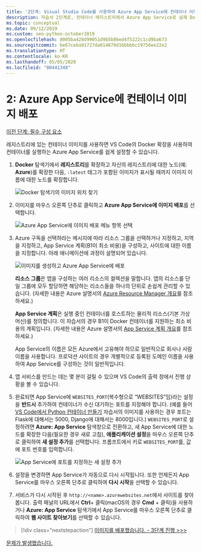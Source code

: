 ```yaml
---
title: '2단계: Visual Studio Code를 사용하여 Azure App Service에 컨테이너 이미지 배포'
description: 자습서 2단계로, 컨테이너 레지스트리에서 Azure App Service로 실제 Docker 이미지를 배포합니다.
ms.topic: conceptual
ms.date: 09/12/2019
ms.custom: seo-python-october2019
ms.openlocfilehash: 8005ba428d99051d9b5b86ed4f5222c1cd9ba673
ms.sourcegitcommit: be67ceba91727da014879d16bbbbc19756ee22e2
ms.translationtype: HT
ms.contentlocale: ko-KR
ms.lasthandoff: 05/05/2020
ms.locfileid: "80441348"
---
```

# <a name="2-deploy-a-container-image-to-azure-app-service"></a>2: Azure App Service에 컨테이너 이미지 배포

[이전 단계: 필수 구성 요소](tutorial-deploy-containers-01.md)

레지스트리에 있는 컨테이너 이미지를 사용하면 VS Code의 Docker 확장을 사용하여 컨테이너를 실행하는 Azure App Service를 쉽게 설정할 수 있습니다.

1. **Docker** 탐색기에서 **레지스트리**를 확장하고 자신의 레지스트리에 대한 노드(예: **Azure**)를 확장한 다음, `:latest` 태그가 포함된 이미지가 표시될 때까지 이미지 이름에 대한 노드를 확장합니다.

    ![Docker 탐색기의 이미지 위치 찾기](media/deploy-containers/find-image-to-deploy-in-docker-explorer.png)

1. 이미지를 마우스 오른쪽 단추로 클릭하고 **Azure App Service에 이미지 배포**를 선택합니다.

    ![Azure App Service에 이미지 배포 메뉴 항목 선택](media/deploy-containers/deploy-image-to-azure-app-service-with-docker-explorer.png)

1. Azure 구독을 선택하라는 메시지에 따라 리소스 그룹을 선택하거나 지정하고, 지역을 지정하고, App Service 계획(B1이 최소 비용)을 구성하고, 사이트에 대한 이름을 지정합니다. 아래 애니메이션에 과정이 설명되어 있습니다.

    ![이미지를 생성하고 Azure App Service에 배포](media/deploy-containers/deploy-image-to-azure-app-service.gif)

    **리소스 그룹**은 앱을 구성하는 여러 리소스의 컬렉션을 말합니다. 앱의 리소스를 단일 그룹에 모두 할당하면 해당하는 리소스들을 하나의 단위로 손쉽게 관리할 수 있습니다. (자세한 내용은 Azure 설명서의 [Azure Resource Manager 개요](https://docs.microsoft.com/azure/azure-resource-manager/resource-group-overview)를 참조하세요.)

    **App Service 계획**은 실행 중인 컨테이너를 호스트하는 물리적 리소스(기본 가상 머신)를 정의합니다. 이 자습서의 경우 B1이 Docker 컨테이너를 지원하는 최소 비용의 계획입니다. (자세한 내용은 Azure 설명서의 [App Service 계획 개요](https://docs.microsoft.com/azure/app-service/azure-web-sites-web-hosting-plans-in-depth-overview)를 참조하세요.)

    App Service의 이름은 모든 Azure에서 고유해야 하므로 일반적으로 회사나 사람 이름을 사용합니다. 프로덕션 사이트의 경우 개별적으로 등록된 도메인 이름을 사용하여 App Service를 구성하는 것이 일반적입니다.

1. 앱 서비스를 만드는 데는 몇 분이 걸릴 수 있으며 VS Code의 출력 창에서 진행 상황을 볼 수 있습니다.

1. 완료되면 App Service에 `WEBSITES_PORT`(복수형으로 “WEBSITES”임)라는 설정을 **반드시** 추가하여 컨테이너가 수신 대기하는 포트를 지정해야 합니다. (예를 들어 [VS Code에서 Python 컨테이너 만들기](https://code.visualstudio.com/docs/python/tutorial-create-containers) 자습서의 이미지를 사용하는 경우 포트는 Flask에 대해서는 5000, Django에 대해서는 8000입니다.) `WEBSITES_PORT`로 설정하려면 **Azure: App Service** 탐색창으로 전환하고, 새 App Service에 대한 노드를 확장한 다음(필요한 경우 새로 고침), **애플리케이션 설정**을 마우스 오른쪽 단추로 클릭하여 **새 설정 추가**를 선택합니다. 프롬프트에서 키로 `WEBSITES_PORT`를, 값에 포트 번호를 입력합니다.

    ![App Service에 포트를 지정하는 새 설정 추가](media/deploy-containers/add-new-setting-in-app-service-settings-explorer.png)

1. 설정을 변경하면 App Service가 자동으로 다시 시작됩니다. 또한 언제든지 App Service를 마우스 오른쪽 단추로 클릭하여 **다시 시작**을 선택할 수 있습니다.

1. 서비스가 다시 시작된 후 `http://<name>.azurewebsites.net`에서 사이트를 찾아봅니다. 출력 패널의 URL에서 **Ctrl**+ 클릭(macOS의 경우 **Cmd** + 클릭)을 사용하거나 **Azure: App Service** 탐색기에서 App Service를 마우스 오른쪽 단추로 클릭하여 **웹 사이트 찾아보기**를 선택할 수 있습니다.

> [!div class="nextstepaction"]
> [이미지를 배포했습니다. - 3단계 진행 >>>](tutorial-deploy-containers-03.md)

[문제가 발생했습니다.](https://www.research.net/r/PWZWZ52?tutorial=vscode-appservice-containers&step=02-deploy-container)

